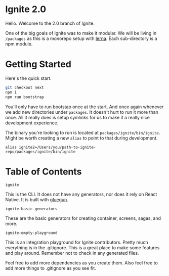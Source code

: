 # Ignite 2.0

Hello.  Welcome to the 2.0 branch of Ignite.

One of the big goals of Ignite was to make it modular. We will be living in `/packages` as this is a monorepo setup with [lerna](https://github.com/lerna/lerna).  Each sub-directory is a npm module.

# Getting Started

Here's the quick start.

```sh
git checkout next
npm i
npm run bootstrap
```

You'll only have to run bootstap once at the start.  And once again whenever we add new directories under `packages`. It doesn't hurt to run it more than once.  All it really does is setup symlinks for us to make it a really nice development experience.

The binary you're looking to run is located at `packages/ignite/bin/ignite`.  Might be worth creating a new `alias` to point to that during development.

`alias ignite2=/Users/you/path-to-ignite-repo/packages/ignite/bin/ignite`


# Table of Contents

`ignite`

This is the CLI.  It does not have any generators, nor does it rely on React Native.  It is built with [gluegun](https://github.com/infinitered/gluegun).

`ignite-basic-generators`

These are the basic generators for creating container, screens, sagas, and more.

`ignite-empty-playground`

This is an integration playground for Ignite contributors.  Pretty much everything is in the .gitignore.  This is a great place to make some features and play around.  Remember not to check in any generated files.  

Feel free to add more dependencies as you create them.   Also feel free to add more things to .gitignore as you see fit. 
